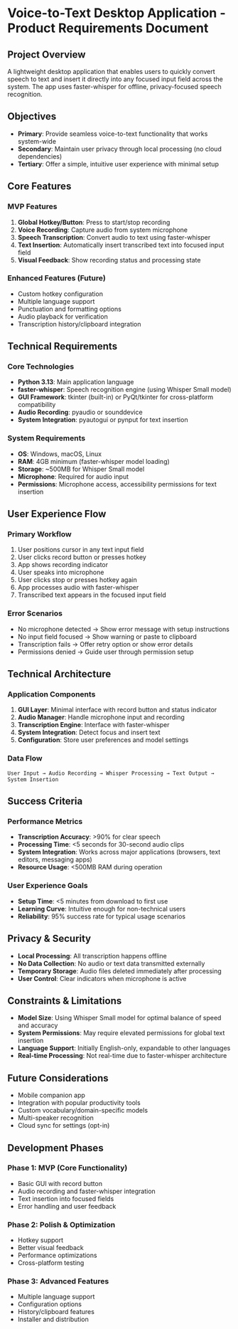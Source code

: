 # Voice-to-Text Desktop Application - Product Requirements Document

## Project Overview
A lightweight desktop application that enables users to quickly convert speech to text and insert it directly into any focused input field across the system. The app uses faster-whisper for offline, privacy-focused speech recognition.

## Objectives
- **Primary**: Provide seamless voice-to-text functionality that works system-wide
- **Secondary**: Maintain user privacy through local processing (no cloud dependencies)
- **Tertiary**: Offer a simple, intuitive user experience with minimal setup

## Core Features

### MVP Features
1. **Global Hotkey/Button**: Press to start/stop recording
2. **Voice Recording**: Capture audio from system microphone
3. **Speech Transcription**: Convert audio to text using faster-whisper
4. **Text Insertion**: Automatically insert transcribed text into focused input field
5. **Visual Feedback**: Show recording status and processing state

### Enhanced Features (Future)
- Custom hotkey configuration
- Multiple language support
- Punctuation and formatting options
- Audio playback for verification
- Transcription history/clipboard integration

## Technical Requirements

### Core Technologies
- **Python 3.13**: Main application language
- **faster-whisper**: Speech recognition engine (using Whisper Small model)
- **GUI Framework**: tkinter (built-in) or PyQt/tkinter for cross-platform compatibility
- **Audio Recording**: pyaudio or sounddevice
- **System Integration**: pyautogui or pynput for text insertion

### System Requirements
- **OS**: Windows, macOS, Linux
- **RAM**: 4GB minimum (faster-whisper model loading)
- **Storage**: ~500MB for Whisper Small model
- **Microphone**: Required for audio input
- **Permissions**: Microphone access, accessibility permissions for text insertion

## User Experience Flow

### Primary Workflow
1. User positions cursor in any text input field
2. User clicks record button or presses hotkey
3. App shows recording indicator
4. User speaks into microphone
5. User clicks stop or presses hotkey again
6. App processes audio with faster-whisper
7. Transcribed text appears in the focused input field

### Error Scenarios
- No microphone detected → Show error message with setup instructions
- No input field focused → Show warning or paste to clipboard
- Transcription fails → Offer retry option or show error details
- Permissions denied → Guide user through permission setup

## Technical Architecture

### Application Components
1. **GUI Layer**: Minimal interface with record button and status indicator
2. **Audio Manager**: Handle microphone input and recording
3. **Transcription Engine**: Interface with faster-whisper
4. **System Integration**: Detect focus and insert text
5. **Configuration**: Store user preferences and model settings

### Data Flow
```
User Input → Audio Recording → Whisper Processing → Text Output → System Insertion
```

## Success Criteria

### Performance Metrics
- **Transcription Accuracy**: >90% for clear speech
- **Processing Time**: <5 seconds for 30-second audio clips
- **System Integration**: Works across major applications (browsers, text editors, messaging apps)
- **Resource Usage**: <500MB RAM during operation

### User Experience Goals
- **Setup Time**: <5 minutes from download to first use
- **Learning Curve**: Intuitive enough for non-technical users
- **Reliability**: 95% success rate for typical usage scenarios

## Privacy & Security
- **Local Processing**: All transcription happens offline
- **No Data Collection**: No audio or text data transmitted externally
- **Temporary Storage**: Audio files deleted immediately after processing
- **User Control**: Clear indicators when microphone is active

## Constraints & Limitations
- **Model Size**: Using Whisper Small model for optimal balance of speed and accuracy
- **System Permissions**: May require elevated permissions for global text insertion
- **Language Support**: Initially English-only, expandable to other languages
- **Real-time Processing**: Not real-time due to faster-whisper architecture

## Future Considerations
- Mobile companion app
- Integration with popular productivity tools
- Custom vocabulary/domain-specific models
- Multi-speaker recognition
- Cloud sync for settings (opt-in)

## Development Phases

### Phase 1: MVP (Core Functionality)
- Basic GUI with record button
- Audio recording and faster-whisper integration
- Text insertion into focused fields
- Error handling and user feedback

### Phase 2: Polish & Optimization
- Hotkey support
- Better visual feedback
- Performance optimizations
- Cross-platform testing

### Phase 3: Advanced Features  
- Multiple language support
- Configuration options
- History/clipboard features
- Installer and distribution